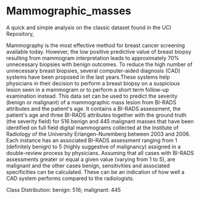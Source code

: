 # Mammographic_masses
A quick and simple analysis on the classic dataset found in the UCI Repository,

Mammography is the most effective method for breast cancer screening
available today. However, the low positive predictive value of breast
biopsy resulting from mammogram interpretation leads to approximately
70% unnecessary biopsies with benign outcomes. To reduce the high
number of unnecessary breast biopsies, several computer-aided diagnosis
(CAD) systems have been proposed in the last years.These systems
help physicians in their decision to perform a breast biopsy on a suspicious
lesion seen in a mammogram or to perform a short term follow-up
examination instead.
This data set can be used to predict the severity (benign or malignant)
of a mammographic mass lesion from BI-RADS attributes and the patient's age.
It contains a BI-RADS assessment, the patient's age and three BI-RADS attributes
together with the ground truth (the severity field) for 516 benign and
445 malignant masses that have been identified on full field digital mammograms
collected at the Institute of Radiology of the
University Erlangen-Nuremberg between 2003 and 2006.
Each instance has an associated BI-RADS assessment ranging from 1 (definitely benign)
to 5 (highly suggestive of malignancy) assigned in a double-review process by
physicians. Assuming that all cases with BI-RADS assessments greater or equal
a given value (varying from 1 to 5), are malignant and the other cases benign,
sensitivities and associated specificities can be calculated. These can be an
indication of how well a CAD system performs compared to the radiologists.

Class Distribution: benign: 516; malignant: 445
